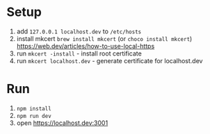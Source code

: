# Setup

1. add `127.0.0.1 localhost.dev` to `/etc/hosts`
2. install mkcert `brew install mkcert` (or `choco install mkcert`) https://web.dev/articles/how-to-use-local-https
3. run `mkcert -install` - install root certificate
4. run `mkcert localhost.dev` - generate certificate for localhost.dev

# Run

1. `npm install`
2. `npm run dev`
3. open https://localhost.dev:3001
